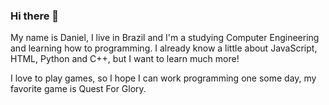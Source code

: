 ### Hi there 👋

My name is Daniel, I live in Brazil and I'm a studying Computer Engineering and learning how to programming. I already know a little about JavaScript, HTML, Python and C++, but I want to learn much more!

I love to play games, so I hope I can work programming one some day, my favorite game is Quest For Glory.
